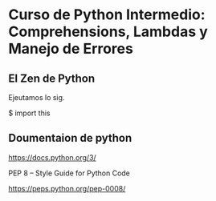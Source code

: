 # Curso de Python Intermedio: Comprehensions, Lambdas y Manejo de Errores

## El Zen de Python

Ejeutamos lo sig.

$ import this

## Doumentaion de python

https://docs.python.org/3/

PEP 8 – Style Guide for Python Code

https://peps.python.org/pep-0008/

